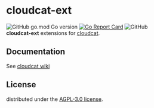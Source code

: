 # cloudcat-ext
![GitHub go.mod Go version](https://img.shields.io/github/go-mod/go-version/shiroyk/cloudcat)
[![Go Report Card](https://goreportcard.com/badge/github.com/shiroyk/cloudcat)](https://goreportcard.com/report/github.com/shiroyk/cloudcat)
![GitHub](https://img.shields.io/github/license/shiroyk/cloudcat-ext)<br/>
**cloudcat-ext** extensions for [cloudcat](https://github.com/shiroyk/cloudcat).
## Documentation
See [cloudcat wiki](https://github.com/shiroyk/cloudcat/wiki)
## License
distributed under the [AGPL-3.0 license](https://github.com/shiroyk/cloudcat-ext/blob/master/LICENSE.md).